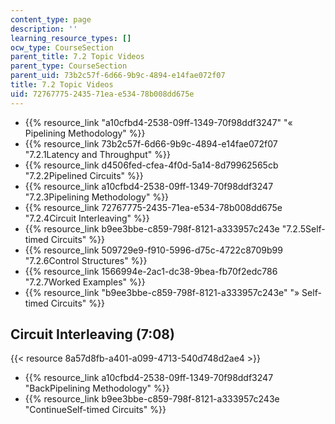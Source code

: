 ```yaml
---
content_type: page
description: ''
learning_resource_types: []
ocw_type: CourseSection
parent_title: 7.2 Topic Videos
parent_type: CourseSection
parent_uid: 73b2c57f-6d66-9b9c-4894-e14fae072f07
title: 7.2 Topic Videos
uid: 72767775-2435-71ea-e534-78b008dd675e
---
```


*   {{% resource_link "a10cfbd4-2538-09ff-1349-70f98ddf3247" "« Pipelining Methodology" %}}
*   {{% resource_link 73b2c57f-6d66-9b9c-4894-e14fae072f07 "7.2.1Latency and Throughput" %}}
*   {{% resource_link d4506fed-cfea-4f0d-5a14-8d79962565cb "7.2.2Pipelined Circuits" %}}
*   {{% resource_link a10cfbd4-2538-09ff-1349-70f98ddf3247 "7.2.3Pipelining Methodology" %}}
*   {{% resource_link 72767775-2435-71ea-e534-78b008dd675e "7.2.4Circuit Interleaving" %}}
*   {{% resource_link b9ee3bbe-c859-798f-8121-a333957c243e "7.2.5Self-timed Circuits" %}}
*   {{% resource_link 509729e9-f910-5996-d75c-4722c8709b99 "7.2.6Control Structures" %}}
*   {{% resource_link 1566994e-2ac1-dc38-9bea-fb70f2edc786 "7.2.7Worked Examples" %}}
*   {{% resource_link "b9ee3bbe-c859-798f-8121-a333957c243e" "» Self-timed Circuits" %}}

Circuit Interleaving (7:08)
---------------------------

{{< resource 8a57d8fb-a401-a099-4713-540d748d2ae4 >}}

*   {{% resource_link a10cfbd4-2538-09ff-1349-70f98ddf3247 "BackPipelining Methodology" %}}
*   {{% resource_link b9ee3bbe-c859-798f-8121-a333957c243e "ContinueSelf-timed Circuits" %}}